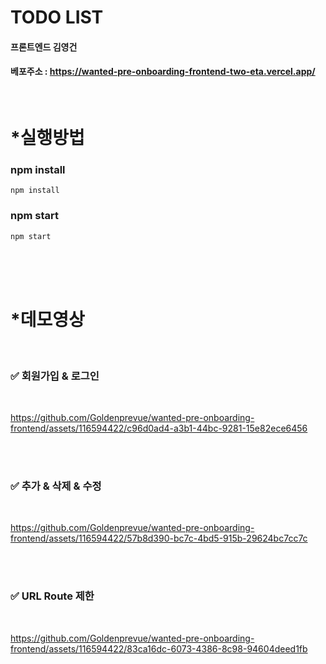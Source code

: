 # TODO LIST

#### 프론트엔드 김영건


#### 베포주소 : https://wanted-pre-onboarding-frontend-two-eta.vercel.app/

</br>


# *실행방법

### npm install

```
npm install
```

### npm start

```
npm start
```

</br>
</br>
</br>

# *데모영상
</br>

### ✅ 회원가입 & 로그인


</br>

https://github.com/Goldenprevue/wanted-pre-onboarding-frontend/assets/116594422/c96d0ad4-a3b1-44bc-9281-15e82ece6456


</br>
</br>

### ✅ 추가 & 삭제 & 수정

</br>

https://github.com/Goldenprevue/wanted-pre-onboarding-frontend/assets/116594422/57b8d390-bc7c-4bd5-915b-29624bc7cc7c



</br>
</br>

### ✅ URL Route 제한

</br>


https://github.com/Goldenprevue/wanted-pre-onboarding-frontend/assets/116594422/83ca16dc-6073-4386-8c98-94604deed1fb



